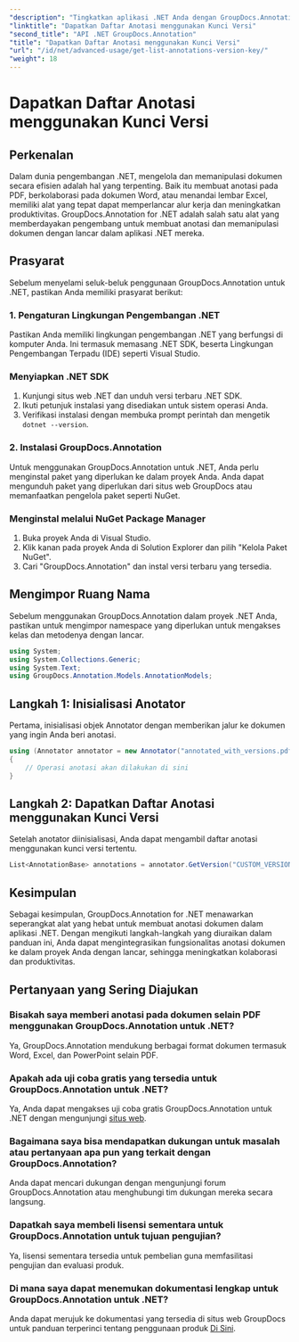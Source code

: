 ```yaml
---
"description": "Tingkatkan aplikasi .NET Anda dengan GroupDocs.Annotation untuk anotasi dokumen yang lancar. Ikuti panduan langkah demi langkah kami untuk integrasi yang efektif."
"linktitle": "Dapatkan Daftar Anotasi menggunakan Kunci Versi"
"second_title": "API .NET GroupDocs.Annotation"
"title": "Dapatkan Daftar Anotasi menggunakan Kunci Versi"
"url": "/id/net/advanced-usage/get-list-annotations-version-key/"
"weight": 18
---
```


# Dapatkan Daftar Anotasi menggunakan Kunci Versi

## Perkenalan
Dalam dunia pengembangan .NET, mengelola dan memanipulasi dokumen secara efisien adalah hal yang terpenting. Baik itu membuat anotasi pada PDF, berkolaborasi pada dokumen Word, atau menandai lembar Excel, memiliki alat yang tepat dapat memperlancar alur kerja dan meningkatkan produktivitas. GroupDocs.Annotation for .NET adalah salah satu alat yang memberdayakan pengembang untuk membuat anotasi dan memanipulasi dokumen dengan lancar dalam aplikasi .NET mereka.
## Prasyarat
Sebelum menyelami seluk-beluk penggunaan GroupDocs.Annotation untuk .NET, pastikan Anda memiliki prasyarat berikut:
### 1. Pengaturan Lingkungan Pengembangan .NET
Pastikan Anda memiliki lingkungan pengembangan .NET yang berfungsi di komputer Anda. Ini termasuk memasang .NET SDK, beserta Lingkungan Pengembangan Terpadu (IDE) seperti Visual Studio.
### Menyiapkan .NET SDK
1. Kunjungi situs web .NET dan unduh versi terbaru .NET SDK.
2. Ikuti petunjuk instalasi yang disediakan untuk sistem operasi Anda.
3. Verifikasi instalasi dengan membuka prompt perintah dan mengetik `dotnet --version`.
### 2. Instalasi GroupDocs.Annotation
Untuk menggunakan GroupDocs.Annotation untuk .NET, Anda perlu menginstal paket yang diperlukan ke dalam proyek Anda. Anda dapat mengunduh paket yang diperlukan dari situs web GroupDocs atau memanfaatkan pengelola paket seperti NuGet.
### Menginstal melalui NuGet Package Manager
1. Buka proyek Anda di Visual Studio.
2. Klik kanan pada proyek Anda di Solution Explorer dan pilih "Kelola Paket NuGet".
3. Cari "GroupDocs.Annotation" dan instal versi terbaru yang tersedia.

## Mengimpor Ruang Nama
Sebelum menggunakan GroupDocs.Annotation dalam proyek .NET Anda, pastikan untuk mengimpor namespace yang diperlukan untuk mengakses kelas dan metodenya dengan lancar.
```csharp
using System;
using System.Collections.Generic;
using System.Text;
using GroupDocs.Annotation.Models.AnnotationModels;
```
## Langkah 1: Inisialisasi Anotator
Pertama, inisialisasi objek Annotator dengan memberikan jalur ke dokumen yang ingin Anda beri anotasi.
```csharp
using (Annotator annotator = new Annotator("annotated_with_versions.pdf"))
{
    // Operasi anotasi akan dilakukan di sini
}
```
## Langkah 2: Dapatkan Daftar Anotasi menggunakan Kunci Versi
Setelah anotator diinisialisasi, Anda dapat mengambil daftar anotasi menggunakan kunci versi tertentu.
```csharp
List<AnnotationBase> annotations = annotator.GetVersion("CUSTOM_VERSION");
```

## Kesimpulan
Sebagai kesimpulan, GroupDocs.Annotation for .NET menawarkan seperangkat alat yang hebat untuk membuat anotasi dokumen dalam aplikasi .NET. Dengan mengikuti langkah-langkah yang diuraikan dalam panduan ini, Anda dapat mengintegrasikan fungsionalitas anotasi dokumen ke dalam proyek Anda dengan lancar, sehingga meningkatkan kolaborasi dan produktivitas.
## Pertanyaan yang Sering Diajukan
### Bisakah saya memberi anotasi pada dokumen selain PDF menggunakan GroupDocs.Annotation untuk .NET?
Ya, GroupDocs.Annotation mendukung berbagai format dokumen termasuk Word, Excel, dan PowerPoint selain PDF.
### Apakah ada uji coba gratis yang tersedia untuk GroupDocs.Annotation untuk .NET?
Ya, Anda dapat mengakses uji coba gratis GroupDocs.Annotation untuk .NET dengan mengunjungi [situs web](https://releases.groupdocs.com/annotation/net/).
### Bagaimana saya bisa mendapatkan dukungan untuk masalah atau pertanyaan apa pun yang terkait dengan GroupDocs.Annotation?
Anda dapat mencari dukungan dengan mengunjungi forum GroupDocs.Annotation atau menghubungi tim dukungan mereka secara langsung.
### Dapatkah saya membeli lisensi sementara untuk GroupDocs.Annotation untuk tujuan pengujian?
Ya, lisensi sementara tersedia untuk pembelian guna memfasilitasi pengujian dan evaluasi produk.
### Di mana saya dapat menemukan dokumentasi lengkap untuk GroupDocs.Annotation untuk .NET?
Anda dapat merujuk ke dokumentasi yang tersedia di situs web GroupDocs untuk panduan terperinci tentang penggunaan produk [Di Sini]( https://tutorials.groupdocs.com/annotation/net/).